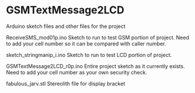 GSMTextMessage2LCD
==================
Arduino sketch files and other files for the project

ReceiveSMS_mod01p.ino
Sketch to run to test GSM portion of project.  Need to add your cell number so it can be compared with caller number.

sketch_stringmanip_i.ino
Sketch to run to test LCD portion of project.

GSMTextMessage2LCD_r0p.ino
Entire project sketch as it currently exists.  Need to add your cell number as your own security check.


fabulous_jarv.stl
Stereolith file for display bracket
